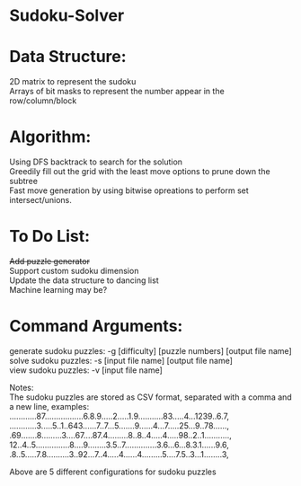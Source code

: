 # Sudoku-Solver

# Data Structure:  
2D matrix to represent the sudoku  
Arrays of bit masks to represent the number appear in the row/column/block

# Algorithm:  
Using DFS backtrack to search for the solution  
Greedily fill out the grid with the least move options to prune down the subtree  
Fast move generation by using bitwise opreations to perform set intersect/unions.
  
  
# To Do List:  
<strike>Add puzzle generator</strike>  
Support custom sudoku dimension  
Update the data structure to dancing list  
Machine learning may be?  


# Command Arguments:
generate sudoku puzzles: -g [difficulty] [puzzle numbers] [output file name]  
solve sudoku puzzles: -s [input file name] [output file name]  
view sudoku puzzles: -v [input file name]  

Notes:  
The sudoku puzzles are stored as CSV format, separated with a comma and a new line, examples:  
............87.................6.8.9.....2.....1.9...........83.....4...1239..6.7,  
............3.....5..1..643......7..7...5.......9......4...7.....25...9..78......,  
.69.......8.........3....67....87.4.........8..8..4.....4.....98..2..1...........,  
12..4..5...............8....9........3.5..7..............3.6...6...8.3.1......9.6,  
.8..5.....7.8..........3..92...7..4.....4......4.........5....7.5..3...1........3,  
  
Above are 5 different configurations for sudoku puzzles  
